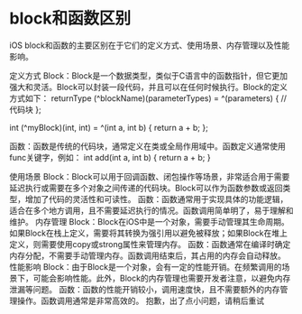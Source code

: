 #  block和函数区别

‌iOS block和函数的主要区别在于它们的定义方式、使用场景、内存管理以及性能影响。‌

定义方式
‌Block‌：Block是一个数据类型，类似于C语言中的函数指针，但它更加强大和灵活。Block可以封装一段代码，并且可以在任何时候执行。Block的定义方式如下：
returnType (^blockName)(parameterTypes) = ^(parameters) {
    // 代码块
};

int (^myBlock)(int, int) = ^(int a, int b) {
    return a + b;
};

‌函数‌：函数是传统的代码块，通常定义在类或全局作用域中。函数定义通常使用func关键字，例如：
int add(int a, int b) {
    return a + b;
}

使用场景
‌Block‌：Block可以用于回调函数、闭包操作等场景，非常适合用于需要延迟执行或需要在多个对象之间传递的代码块。Block可以作为函数参数或返回类型，增加了代码的灵活性和可读性。
‌函数‌：函数通常用于实现具体的功能逻辑，适合在多个地方调用，且不需要延迟执行的情况。函数调用简单明了，易于理解和维护。
内存管理
‌Block‌：Block在iOS中是一个对象，需要手动管理其生命周期。如果Block在栈上定义，需要将其转换为强引用以避免被释放；如果Block在堆上定义，则需要使用copy或strong属性来管理内存。
‌函数‌：函数通常在编译时确定内存分配，不需要手动管理内存。函数调用结束后，其占用的内存会自动释放。
性能影响
‌Block‌：由于Block是一个对象，会有一定的性能开销。在频繁调用的场景下，可能会影响性能。此外，Block的内存管理也需要开发者注意，以避免内存泄漏等问题。
‌函数‌：函数的性能开销较小，调用速度快，且不需要额外的内存管理操作。函数调用通常是非常高效的。
抱歉，出了点小问题，请稍后重试
